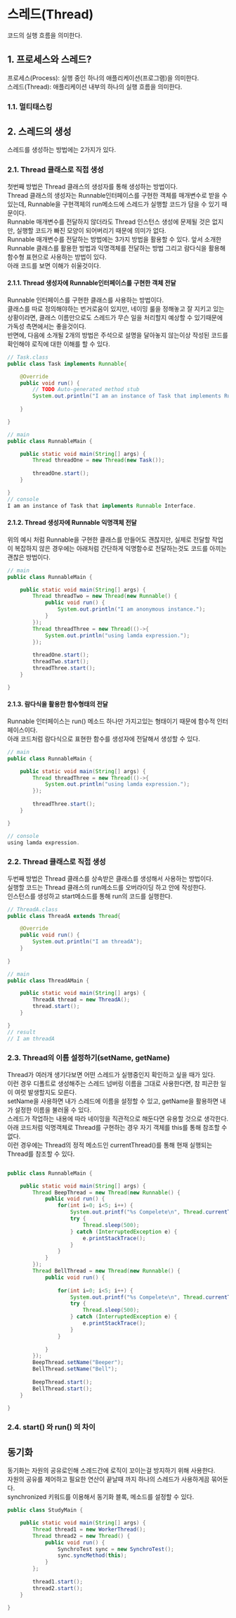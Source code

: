 # 스레드(Thread)
코드의 실행 흐름을 의미한다.    

## 1. 프로세스와 스레드?
프로세스(Process): 실행 중인 하나의 애플리케이션(프로그램)을 의미한다.  
스레드(Thread): 애플리케이션 내부의 하나의 실행 흐름을 의미한다.

### 1.1. 멀티태스킹


## 2. 스레드의 생성
스레드를 생성하는 방법에는 2가지가 있다.  
### 2.1. Thread 클래스로 직접 생성
첫번째 방법은 Thread 클래스의 생성자를 통해 생성하는 방법이다.  
Thread 클래스의 생성자는 Runnable인터페이스를 구현한 객체를 매개변수로 받을 수 있는데, Runnable을 구현객체의 run메소드에 스레드가 실행할 코드가 담을 수 있기 때문이다.  
Runnable 매개변수를 전달하지 않더라도 Thread 인스턴스 생성에 문제될 것은 없지만, 실행할 코드가 빠진 모양이 되어버리기 때문에 의미가 없다.  
Runnable 매개변수를 전달하는 방법에는 3가지 방법을 활용할 수 있다. 
앞서 소개한 Runnable 클래스를 활용한 방법과 익명객체를 전달하는 방법 그리고 람다식을 활용해 함수형 표현으로 사용하는 방법이 있다.  
아래 코드를 보면 이해가 쉬울것이다.

#### 2.1.1. Thread 생성자에 Runnable인터페이스를 구현한 객체 전달
Runnable 인터페이스를 구현한 클래스를 사용하는 방법이다.  
클래스를 따로 정의해야하는 번거로움이 있지만, 네이밍 룰을 정해놓고 잘 지키고 있는상황이라면, 클래스 이름만으로도 스레드가 무슨 일을 처리할지 예상할 수 있기때문에 가독성 측면에서는 좋을것이다.  
반면에, 다음에 소개될 2개의 방법은 주석으로 설명을 달아놓지 않는이상 작성된 코드를 확인해야 로직에 대한 이해를 할 수 있다.  
``` Java
// Task.class
public class Task implements Runnable{

	@Override
	public void run() {
		// TODO Auto-generated method stub
		System.out.println("I am an instance of Task that implements Runnable Interface.");
		
	}

}

// main
public class RunnableMain {

	public static void main(String[] args) {
		Thread threadOne = new Thread(new Task());
				
		threadOne.start();
	}

}
// console
I am an instance of Task that implements Runnable Interface.
```
#### 2.1.2. Thread 생성자에 Runnable 익명객체 전달
위의 예시 처럼 Runnable을 구현한 클래스를 만들어도 괜찮지만, 실제로 전달할 작업이 복잡하지 않은 경우에는 아래처럼 간단하게 익명함수로 전달하는것도 코드를 아끼는 괜찮은 방법이다.  
``` Java
// main
public class RunnableMain {

	public static void main(String[] args) {
		Thread threadTwo = new Thread(new Runnable() {
			public void run() {
				System.out.println("I am anonymous instance.");
			}
		});
		Thread threadThree = new Thread(()->{
			System.out.println("using lamda expression.");
		}); 
		
		threadOne.start();
		threadTwo.start();
		threadThree.start();
	}

}


```
#### 2.1.3. 람다식을 활용한 함수형태의 전달
Runnable 인터페이스는 run() 메소드 하나만 가지고있는 형태이기 때문에 함수적 인터페이스이다.  
아래 코드처럼 람다식으로 표현한 함수를 생성자에 전달해서 생성할 수 있다.
``` Java
// main
public class RunnableMain {

	public static void main(String[] args) {
		Thread threadThree = new Thread(()->{
			System.out.println("using lamda expression.");
		}); 
		
		threadThree.start();
	}

}

// console
using lamda expression.
```

### 2.2. Thread 클래스로 직접 생성
두번째 방법은 Thread 클래스를 상속받은 클래스를 생성해서 사용하는 방법이다.  
실행할 코드는 Thread 클래스의 run메소드를 오버라이딩 하고 안에 작성한다.  
인스턴스를 생성하고 start메소드를 통해 run의 코드를 실행한다.  

``` Java
// ThreadA.class
public class ThreadA extends Thread{

	@Override
	public void run() {
		System.out.println("I am threadA");
	}
	
}

// main
public class ThreadAMain {

	public static void main(String[] args) {
		ThreadA thread = new ThreadA();
		thread.start();
	}

}
// result
// I am threadA
```
### 2.3. Thread의 이름 설정하기(setName, getName)
Thread가 여러개 생기다보면 어떤 스레드가 실행중인지 확인하고 싶을 때가 있다.  
이런 경우 디폴트로 생성해주는 스레드 넘버링 이름을 그대로 사용한다면, 참 피곤한 일이 여럿 발생할지도 모른다.  
setName을 사용하면 내가 스레드에 이름을 설정할 수 있고, getName을 활용하면 내가 설정한 이름을 불러올 수 있다.  
스레드가 작업하는 내용에 따라 네이밍을 직관적으로 해둔다면 유용할 것으로 생각한다.  
아래 코드처럼 익명객체로 Thread를 구현하는 경우 자기 객체를 this를 통해 참조할 수 없다.  
이런 경우에는 Thread의 정적 메소드인 currentThread()를 통해 현재 실행되는 Thread를 참조할 수 있다.
``` Java

public class RunnableMain {

	public static void main(String[] args) {
		Thread BeepThread = new Thread(new Runnable() {
			public void run() {
				for(int i=0; i<5; i++) {
					System.out.printf("%s Compelete\n", Thread.currentThread().getName());		
					try {
						Thread.sleep(500);
					} catch (InterruptedException e) {
						e.printStackTrace();
					}
				}
			}
		});
		Thread BellThread = new Thread(new Runnable() {
			public void run() {
				
				for(int i=0; i<5; i++) {
					System.out.printf("%s Compelete\n", Thread.currentThread().getName());	
					try {
						Thread.sleep(500);
					} catch (InterruptedException e) {
						e.printStackTrace();
					}
				}				
				
			}
		});
		BeepThread.setName("Beeper");
		BellThread.setName("Bell");
		
		BeepThread.start();
		BellThread.start();
	}

}
```
### 2.4. start() 와 run() 의 차이



## 동기화
동기화는 자원의 공유로인해 스레드간에 로직이 꼬이는걸 방지하기 위해 사용한다.  
자원의 공유를 제어하고 필요한 연산이 끝날때 까지 하나의 스레드가 사용하게끔 묶어둔다.  
synchronized 키워드를 이용해서 동기화 블록, 메소드를 설정할 수 있다.

``` Java
public class StudyMain {

	public static void main(String[] args) {
		Thread thread1 = new WorkerThread();
		Thread thread2 = new Thread() {
			public void run() {
				SynchroTest sync = new SynchroTest();
				sync.syncMethod(this);
			}
		};
		
		thread1.start();
		thread2.start();
	}

}

```
